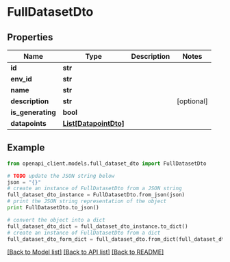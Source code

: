 # FullDatasetDto


## Properties

Name | Type | Description | Notes
------------ | ------------- | ------------- | -------------
**id** | **str** |  | 
**env_id** | **str** |  | 
**name** | **str** |  | 
**description** | **str** |  | [optional] 
**is_generating** | **bool** |  | 
**datapoints** | [**List[DatapointDto]**](DatapointDto.md) |  | 

## Example

```python
from openapi_client.models.full_dataset_dto import FullDatasetDto

# TODO update the JSON string below
json = "{}"
# create an instance of FullDatasetDto from a JSON string
full_dataset_dto_instance = FullDatasetDto.from_json(json)
# print the JSON string representation of the object
print FullDatasetDto.to_json()

# convert the object into a dict
full_dataset_dto_dict = full_dataset_dto_instance.to_dict()
# create an instance of FullDatasetDto from a dict
full_dataset_dto_form_dict = full_dataset_dto.from_dict(full_dataset_dto_dict)
```
[[Back to Model list]](../README.md#documentation-for-models) [[Back to API list]](../README.md#documentation-for-api-endpoints) [[Back to README]](../README.md)



